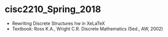 # cisc2210_Spring_2018
 * Rewriting Discrete Structures hw in XeLaTeX
 * Textbook: Ross K.A., Wright C.R. Discrete Mathematics (5ed., AW, 2002)

